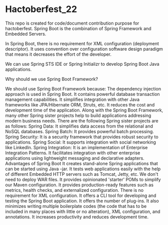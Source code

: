 # Hactoberfest_22
This repo is created for code/document contribution purpose for hactoberfest.
Spring Boot is the combination of Spring Framework and Embedded Servers.

In Spring Boot, there is no requirement for XML configuration (deployment descriptor). It uses convention over configuration software design paradigm that means it decreases the effort of the developer.

We can use Spring STS IDE or Spring Initializr to develop Spring Boot Java applications.

Why should we use Spring Boot Framework?

We should use Spring Boot Framework because:
The dependency injection approach is used in Spring Boot.
It contains powerful database transaction management capabilities.
It simplifies integration with other Java frameworks like JPA/Hibernate ORM, Struts, etc.
It reduces the cost and development time of the application.
Along with the Spring Boot Framework, many other Spring sister projects help to build applications addressing modern business needs. There are the following Spring sister projects are as follows:
Spring Data: It simplifies data access from the relational and NoSQL databases.
Spring Batch: It provides powerful batch processing.
Spring Security: It is a security framework that provides robust security to applications.
Spring Social: It supports integration with social networking like LinkedIn.
Spring Integration: It is an implementation of Enterprise Integration Patterns. It facilitates integration with other enterprise applications using lightweight messaging and declarative adapters.
Advantages of Spring Boot
It creates stand-alone Spring applications that can be started using Java -jar.
It tests web applications easily with the help of different Embedded HTTP servers such as Tomcat, Jetty, etc. We don't need to deploy WAR files.
It provides opinionated 'starter' POMs to simplify our Maven configuration.
It provides production-ready features such as metrics, health checks, and externalized configuration.
There is no requirement for XML configuration.
It offers a CLI tool for developing and testing the Spring Boot application.
It offers the number of plug-ins.
It also minimizes writing multiple boilerplate codes (the code that has to be included in many places with little or no alteration), XML configuration, and annotations.
It increases productivity and reduces development time.
